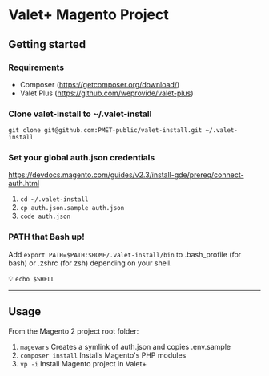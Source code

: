 # Valet+ Magento Project

## Getting started

### Requirements

- Composer (https://getcomposer.org/download/)
- Valet Plus (https://github.com/weprovide/valet-plus)

### Clone valet-install to ~/.valet-install

`git clone git@github.com:PMET-public/valet-install.git ~/.valet-install`

### Set your global auth.json credentials

https://devdocs.magento.com/guides/v2.3/install-gde/prereq/connect-auth.html

1. `cd ~/.valet-install`
2. `cp auth.json.sample auth.json`
3. `code auth.json`

### PATH that Bash up!

Add `export PATH=$PATH:$HOME/.valet-install/bin` to .bash_profile (for bash) or .zshrc (for zsh) depending on your shell.

💡 `echo $SHELL`

--- 

## Usage

From the Magento 2 project root folder:

1. `magevars` Creates a symlink of auth.json and copies .env.sample
2. `composer install` Installs Magento's PHP modules
3. `vp -i` Install Magento project in Valet+
